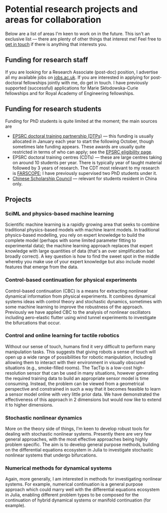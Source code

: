 # Potential research projects and areas for collaboration

Below are a list of areas I'm keen to work on in the future. This isn't an exclusive list &mdash; there are plenty of other things that interest me! Feel free to [get in touch](/) if there is anything that interests you.

## Funding for research staff

If you are looking for a Research Associate (post-doc) position, I advertise all my available jobs on [jobs.ac.uk](https://www.jobs.ac.uk/). If you are interested in applying for post-doctoral fellowships jointly with me, do get in touch. I have previously supported (successful) applications for Marie Skłodowska-Curie fellowships and for Royal Academy of Engineering fellowships.

## Funding for research students

Funding for PhD students is quite limited at the moment; the main sources are

* [EPSRC doctoral training partnership (DTPs)](https://epsrc.ukri.org/skills/students/dta/) &mdash; this funding is usually allocated in January each year to start the following October, though sometimes late funding appears. These awards are usually quite restricted in terms of who can apply; see the [EPSRC eligibility page](https://epsrc.ukri.org/skills/students/guidance-on-epsrc-studentships/eligibility/).
* EPSRC doctoral training centres (CDTs) &mdash; these are large centres taking on around 10 students per year. There is typically year of taught material followed by 3 years of research. The CDT most relevant to my research is [FARSCOPE](https://www.farscope.bris.ac.uk/); I have previously supervised two PhD students under it.
* [Chinese Scholarship Council](http://www.bristol.ac.uk/fees-funding/awards/china-scholarship-council/) &mdash; relevant for students resident in China only.

## Projects

### SciML and physics-based machine learning

Scientific machine learning is a rapidly growing area that seeks to combine traditional physics-based models with machine learnt models. In traditional physics-based modelling, you rely on expert knowledge to build the complete model (perhaps with some limited parameter fitting to experimental data); the machine learning approach replaces that expert knowledge with large quantities of data (that's an over simplification but broadly correct). A key question is how to find the sweet spot in the middle whereby you make use of your expert knowledge but also include model features that emerge from the data.

### Control-based continuation for physical experiments

Control-based continuation (CBC) is a means for extracting nonlinear dynamical information from physical experiments. It combines dynamical systems ideas with control theory and stochastic dynamics, sometimes with some machine learning to improve the robustness of the approach. Previously we have applied CBC to the analysis of nonlinear oscillators including aero-elastic flutter using wind tunnel experiments to investigate the bifurcations that occur.

### Control and online learning for tactile robotics

Without our sense of touch, humans find it very difficult to perform many manipulation tasks. This suggests that giving robots a sense of touch will open up a wide range of possibilities for robotic manipulation, including allowing them to interact with their environment in visually obscured situations (e.g., smoke-filled rooms). The TacTip is a low-cost high-resolution sensor that can be used in many situations, however generating the required training data to build an appropriate sensor model is time consuming. Instead, the problem can be viewed from a geometrical perspective and constrained in such a way that it becomes feasible to learn a sensor model online with very little prior data. We have demonstrated the effectiveness of this approach in 2 dimensions but would now like to extend it to higher dimensions.

### Stochastic nonlinear dynamics

More on the theory side of things, I'm keen to develop robust tools for dealing with stochastic nonlinear systems. Presently there are very few general approaches, with the most effective approaches being highly problem specific. The aim is to develop general purpose methods, building on the differential equations ecosystem in Julia to investigate stochastic nonlinear systems that undergo bifurcations.

### Numerical methods for dynamical systems

Again, more generally, I am interested in methods for investigating nonlinear systems. For example, numerical continuation is a general purpose approach which could marry well with the differential equations ecosystem in Julia, enabling different problem types to be composed for the continuation of hybrid dynamical systems or manifold continuation (for example). 
